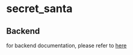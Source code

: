 # secret_santa


## Backend

for backend documentation, please refer to [here](backend/README_BACKEND.md)
